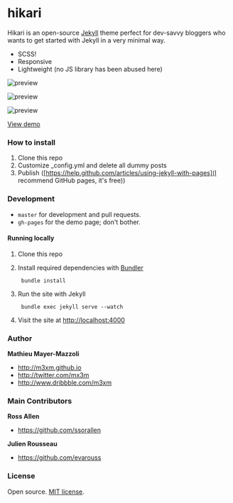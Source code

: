 # hikari

Hikari is an open-source [Jekyll](http://jekyllrb.com) theme perfect for dev-savvy bloggers who wants to get started with Jekyll in a very minimal way. 

- SCSS!
- Responsive
- Lightweight (no JS library has been abused here) 

![preview](https://dl.dropboxusercontent.com/u/7539881/Hikari/hikari-screenshot.png)

![preview](https://dl.dropboxusercontent.com/u/7539881/Hikari/hikari-screenshot-2.png)

![preview](https://dl.dropboxusercontent.com/u/7539881/Hikari/hikari-screenshot-3.png)

[View demo](http://m3xm.github.io/hikari-for-Jekyll)


### How to install

1. Clone this repo
2. Customize \_config.yml and delete all dummy posts
3. Publish ([https://help.github.com/articles/using-jekyll-with-pages](I recommend GitHub pages, it's free))


### Development

- `master` for development and pull requests.
- `gh-pages` for the demo page; don't bother.


#### Running locally

1. Clone this repo
2. Install required dependencies with [Bundler](http://bundler.io/)

        bundle install
3. Run the site with Jekyll

        bundle exec jekyll serve --watch
4. Visit the site at [http://localhost:4000](http://localhost:4000)


### Author

**Mathieu Mayer-Mazzoli**
- <http://m3xm.github.io>
- <http://twitter.com/mx3m>
- <http://www.dribbble.com/m3xm>

### Main Contributors

**Ross Allen**
- <https://github.com/ssorallen>

**Julien Rousseau**
- <https://github.com/evarouss>


### License

Open source. [MIT license](http://opensource.org/licenses/MIT).
